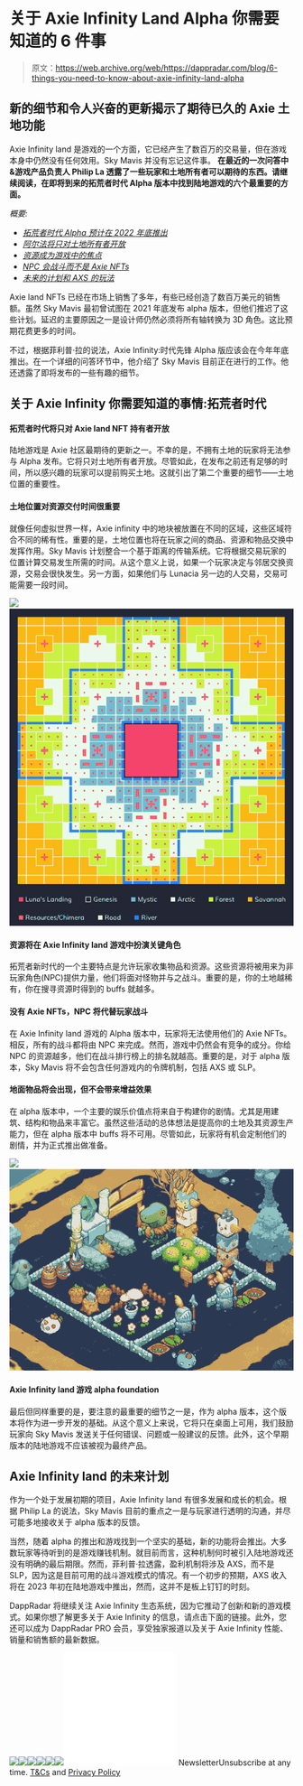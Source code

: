 # 关于 Axie Infinity Land Alpha 你需要知道的 6 件事

> 原文：<https://web.archive.org/web/https://dappradar.com/blog/6-things-you-need-to-know-about-axie-infinity-land-alpha>

## 新的细节和令人兴奋的更新揭示了期待已久的 Axie 土地功能

Axie Infinity land 是游戏的一个方面，它已经产生了数百万的交易量，但在游戏本身中仍然没有任何效用。Sky Mavis 并没有忘记这件事。 **在最近的一次问答中&游戏产品负责人 Philip La 透露了一些玩家和土地所有者可以期待的东西。请继续阅读，在即将到来的拓荒者时代 Alpha 版本中找到陆地游戏的六个最重要的方面。**

*概要:*

*   *[拓荒者时代 Alpha 预计在 2022 年底推出](https://web.archive.org/web/20220927111501/https://dappradar.com/blog/6-things-you-need-to-know-about-axie-infinity-land-alpha/#end-of-this-year)*
*   *[阿尔法将只对土地所有者开放](https://web.archive.org/web/20220927111501/http://land-nft-holders/)*
*   *[资源成为游戏中的焦点](https://web.archive.org/web/20220927111501/https://dappradar.com/blog/6-things-you-need-to-know-about-axie-infinity-land-alpha/#key-role)*
*   *[NPC 会战斗而不是 Axie NFTs](https://web.archive.org/web/20220927111501/https://dappradar.com/blog/6-things-you-need-to-know-about-axie-infinity-land-alpha/#NPCs-will-battle)*
*   *[未来的计划和 AXS 的玩法](https://web.archive.org/web/20220927111501/https://dappradar.com/blog/6-things-you-need-to-know-about-axie-infinity-land-alpha/#Axie-Infinity-land)*

Axie land NFTs 已经在市场上销售了多年，有些已经创造了数百万美元的销售额。虽然 Sky Mavis 最初曾试图在 2021 年底发布 alpha 版本，但他们推迟了这些计划。延迟的主要原因之一是设计师仍然必须将所有轴转换为 3D 角色。这比预期花费更多的时间。

不过，根据菲利普·拉的说法，Axie Infinity:时代先锋 Alpha 版应该会在今年年底推出。在一个详细的问答环节中，他介绍了 Sky Mavis 目前正在进行的工作。他还透露了即将发布的一些有趣的细节。

## 关于 Axie Infinity 你需要知道的事情:拓荒者时代

#### **拓荒者时代将只对 Axie land NFT 持有者开放**

陆地游戏是 Axie 社区最期待的更新之一。不幸的是，不拥有土地的玩家将无法参与 Alpha 发布。它将只对土地所有者开放。尽管如此，在发布之前还有足够的时间，所以感兴趣的玩家可以提前购买土地。这就引出了第二个重要的细节——土地位置的重要性。

#### **土地位置对资源交付时间很重要**

就像任何虚拟世界一样，Axie infinity 中的地块被放置在不同的区域，这些区域符合不同的稀有性。重要的是，土地位置也将在玩家之间的商品、资源和物品交换中发挥作用。Sky Mavis 计划整合一个基于距离的传输系统。它将根据交易玩家的位置计算交易发生所需的时间。从这个意义上说，如果一个玩家决定与邻居交换资源，交易会很快发生。另一方面，如果他们与 Lunacia 另一边的人交易，交易可能需要一段时间。

![](img/ea3e8835ce8cc1d10cdd1acaf3f1ab2a.png)![](img/52ed98f04440df42d724744f6e788a37.png)

#### **资源将在 Axie Infinity land 游戏中扮演关键角色**

拓荒者新时代的一个主要特点是允许玩家收集物品和资源。这些资源将被用来为非玩家角色(NPC)提供力量，他们将面对怪物并与之战斗。重要的是，你的土地越稀有，你在搜寻资源时得到的 buffs 就越多。

#### **没有 Axie NFTs，NPC 将代替玩家战斗**

在 Axie Infinity land 游戏的 Alpha 版本中，玩家将无法使用他们的 Axie NFTs。相反，所有的战斗都将由 NPC 来完成。然而，游戏中仍然会有竞争的成分。你给 NPC 的资源越多，他们在战斗排行榜上的排名就越高。重要的是，对于 alpha 版本，Sky Mavis 将不会包含任何游戏内的令牌机制，包括 AXS 或 SLP。

#### 地面物品将会出现，但不会带来增益效果

在 alpha 版本中，一个主要的娱乐价值点将来自于构建你的剧情。尤其是用建筑、结构和物品来丰富它。虽然这些活动的总体想法是提高你的土地及其资源生产能力，但在 alpha 版本中 buffs 将不可用。尽管如此，玩家将有机会定制他们的剧情，并为正式推出做准备。

![](img/b1437c60b6a1eb031088ebacd0f77906.png)![](img/ca61974b37165482794068d82231abde.png)

#### **Axie Infinity land 游戏 alpha foundation**

最后但同样重要的是，要注意的最重要的细节之一是，作为 alpha 版本，这个版本将作为进一步开发的基础。从这个意义上来说，它将只在桌面上可用，我们鼓励玩家向 Sky Mavis 发送关于任何错误、问题或一般建议的反馈。此外，这个早期版本的陆地游戏不应该被视为最终产品。

## Axie Infinity land 的未来计划

作为一个处于发展初期的项目，Axie Infinity land 有很多发展和成长的机会。根据 Philip La 的说法，Sky Mavis 目前的重点之一是与玩家进行透明的沟通，并尽可能多地接收关于 alpha 版本的反馈。

当然，随着 alpha 的推出和游戏找到一个坚实的基础，新的功能将会推出。大多数玩家等待听到的是游戏赚钱机制。就目前而言，这种机制何时被引入陆地游戏还没有明确的最后期限。然而，菲利普·拉透露，盈利机制将涉及 AXS，而不是 SLP，因为这是目前可用的战斗游戏模式的情况。有一个初步的预期，AXS 收入将在 2023 年初在陆地游戏中推出，然而，这并不是板上钉钉的时刻。

DappRadar 将继续关注 Axie Infinity 生态系统，因为它推动了创新和新的游戏模式。如果你想了解更多关于 Axie Infinity 的信息，请点击下面的链接。此外，您还可以成为 DappRadar PRO 会员，享受独家报道以及关于 Axie Infinity 性能、销量和销售额的最新数据。

[](https://web.archive.org/web/20220927111501/https://dappradar.com/ethereum/games/axie-infinity)[![](img/708b88958c4ef21e9d35343890d666ab.png)<picture>![](img/61db523f52c483e5977095ef09dd9e57.png)</picture>](https://web.archive.org/web/20220927111501/https://dappradar.com/ethereum/games/axie-infinity)[](https://web.archive.org/web/20220927111501/https://dappradar.com/blog/axie-infinity-biggest-contributor-to-august-game-nft-trading/)[![](img/708b88958c4ef21e9d35343890d666ab.png)<picture>![](img/b42fb1a544065c63846df2c8e2dd33ad.png)</picture>](https://web.archive.org/web/20220927111501/https://dappradar.com/blog/axie-infinity-biggest-contributor-to-august-game-nft-trading/)[](https://web.archive.org/web/20220927111501/https://dappradar.com/hub/swap/eth/ETH/AXS?to=0xbb0e17ef65f82ab018d8edd776e8dd940327b28b)[![](img/708b88958c4ef21e9d35343890d666ab.png)<picture>![](img/3369dd18e2c2154b3d0cedd85005851f.png)</picture>](https://web.archive.org/web/20220927111501/https://dappradar.com/hub/swap/eth/ETH/AXS?to=0xbb0e17ef65f82ab018d8edd776e8dd940327b28b)![](img/6d5a4a2d609c56e1a5771717e54ba759.png) NewsletterUnsubscribe at any time. [T&Cs](https://web.archive.org/web/20220927111501/https://dappradar.com/terms) and [Privacy Policy](https://web.archive.org/web/20220927111501/https://dappradar.com/privacy-policy)
